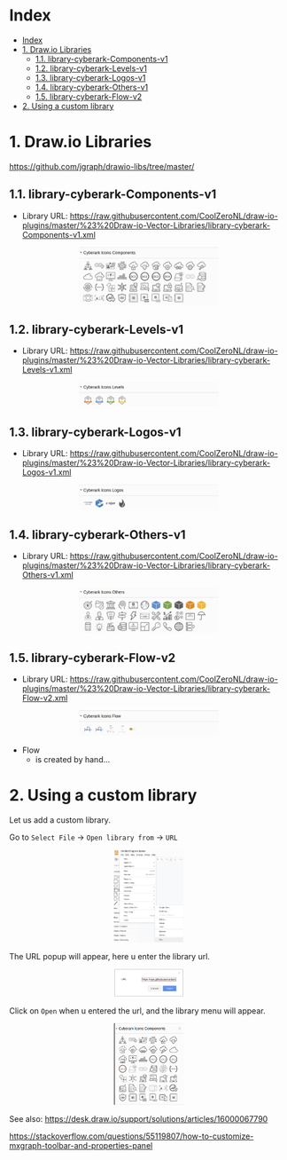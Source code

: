 
# Index

<!-- TOC -->

- [Index](#index)
- [1. Draw.io Libraries](#1-drawio-libraries)
    - [1.1. library-cyberark-Components-v1](#11-library-cyberark-components-v1)
    - [1.2. library-cyberark-Levels-v1](#12-library-cyberark-levels-v1)
    - [1.3. library-cyberark-Logos-v1](#13-library-cyberark-logos-v1)
    - [1.4. library-cyberark-Others-v1](#14-library-cyberark-others-v1)
    - [1.5. library-cyberark-Flow-v2](#15-library-cyberark-flow-v2)
- [2. Using a custom library](#2-using-a-custom-library)

<!-- /TOC -->

# 1. Draw.io Libraries

https://github.com/jgraph/drawio-libs/tree/master/

## 1.1. library-cyberark-Components-v1
- Library URL: https://raw.githubusercontent.com/CoolZeroNL/draw-io-plugins/master/%23%20Draw-io-Vector-Libraries/library-cyberark-Components-v1.xml  

<p align="center">
    <img width="50%" src="./readme.images/lib-components.png">
</p>

## 1.2. library-cyberark-Levels-v1
- Library URL: https://raw.githubusercontent.com/CoolZeroNL/draw-io-plugins/master/%23%20Draw-io-Vector-Libraries/library-cyberark-Levels-v1.xml  

<p align="center">
    <img width="50%" src="./readme.images/lib-levels.png">
</p>

## 1.3. library-cyberark-Logos-v1
- Library URL: https://raw.githubusercontent.com/CoolZeroNL/draw-io-plugins/master/%23%20Draw-io-Vector-Libraries/library-cyberark-Logos-v1.xml  

<p align="center">
    <img width="50%" src="./readme.images/lib-logos.png">
</p>

## 1.4. library-cyberark-Others-v1
- Library URL: https://raw.githubusercontent.com/CoolZeroNL/draw-io-plugins/master/%23%20Draw-io-Vector-Libraries/library-cyberark-Others-v1.xml  

<p align="center">
    <img width="50%" src="./readme.images/lib-others.png">
</p>

## 1.5. library-cyberark-Flow-v2
- Library URL: https://raw.githubusercontent.com/CoolZeroNL/draw-io-plugins/master/%23%20Draw-io-Vector-Libraries/library-cyberark-Flow-v2.xml

<p align="center">
    <img width="50%" src="./readme.images/lib-flows.png">
</p>

- Flow
    - is created by hand...

# 2. Using a custom library

Let us add a custom library.

Go to `Select File` -> `Open library from` -> `URL`

<p align="center">
    <img width="25%" src="./readme.images/file-open-library-from-url.png">
</p>

The URL popup will appear, here u enter the library url.

<p align="center">
    <img width="25%" src="./readme.images/url.png">
</p>

Click on `Open` when u entered the url, and the library menu will appear.

<p align="center">
    <img width="25%" src="./readme.images/library-added.png">
</p>

See also: https://desk.draw.io/support/solutions/articles/16000067790




<!-- Rule:
https://desk.draw.io/support/solutions/articles/16000079239

```
editableCssRules=.*;
```

1. create new libary
2. add SVG
3. save to device
4. click on the new added img (so that the image is selected and showing on drawing)
5. select the image
6. edit style
7. add `editableCssRules=.*;` after images;
8. click on apply
9. click on the + icon in the Libary -->


https://stackoverflow.com/questions/55119807/how-to-customize-mxgraph-toolbar-and-properties-panel